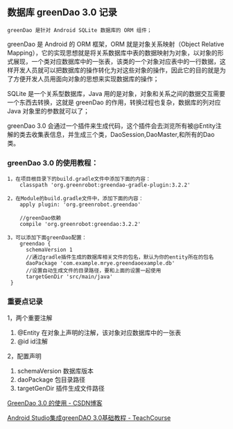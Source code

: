 ## 数据库 greenDao 3.0 记录

	greenDao 是针对 Android SQLite 数据库的 ORM 组件；

greenDao 是 Android 的 ORM 框架，ORM 就是对象关系映射（Object Relative Mapping），它的实现思想就是将关系数据库中表的数据映射为对象，以对象的形式展现，一个类对应数据库中的一张表，该类的一个对象对应表中的一行数据，这样开发人员就可以把数据库的操作转化为对这些对象的操作，因此它的目的就是为了方便开发人员用面向对象的思想来实现数据库的操作；

SQLite 是一个关系型数据库，Java 用的是对象，对象和关系之间的数据交互需要一个东西去转换，这就是 greenDao 的作用，转换过程也复杂，数据库的列对应 Java 对象里的参数就可以了；

greenDao 3.0 会通过一个插件来生成代码，这个插件会去浏览所有被@Entity注解的类去收集表信息，并生成三个类，DaoSession,DaoMaster,和所有的Dao类。

### greenDao 3.0 的使用教程：
	1，在项目根目录下的build.gradle文件中添加下面的内容：
		classpath 'org.greenrobot:greendao-gradle-plugin:3.2.2'

	2，在Module的build.gradle文件中，添加下面的内容：
		apply plugin: 'org.greenrobot.greendao'
	
		//greenDao依赖
    	compile 'org.greenrobot:greendao:3.2.2'
	
	3，可以添加下面greenDao配置：
		greendao {
          schemaVersion 1
		  //通过gradle插件生成的数据库相关文件的包名，默认为你的entity所在的包名
          daoPackage 'com.example.mrye.greendaoexample.db'
          //设置自动生成文件的目录路径，要和上面的设置一起使用
          targetGenDir 'src/main/java'
     }


### 重要点记录

1，两个重要注解

1. @Entity 在对象上声明的注解，该对象对应数据库中的一张表
2. @id  id注解

2，配置声明

1. schemaVersion 数据库版本
2. daoPackage 包目录路径
3. targetGenDir 插件生成文件路径


[GreenDao 3\.0 的使用 \- CSDN博客](http://blog.csdn.net/mr_zhang0101/article/details/73486024)

[Android Studio集成greenDAO 3\.0基础教程 \- TeachCourse](http://teachcourse.cn/2464.html)